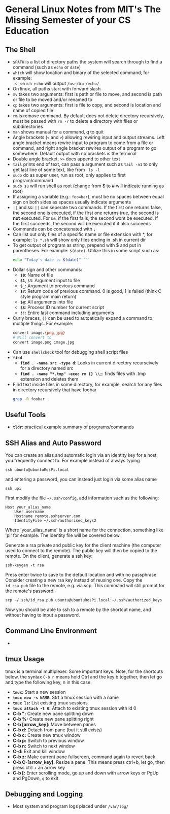 # General Linux Notes from MIT's The Missing Semester of your CS Education

## The Shell
* ```$PATH``` is a list of directory paths the system will search through to find a command (such as ```echo``` or ```date```)
* ```which``` will show location and binary of the selected command, for example:
    * ```which echo``` will output ```/usr/bin/echo/```
* On linux, all paths start with forward slash
* ```mv``` takes two arguments: first is path or file to move, and second is path or file to be moved and/or renamed to
* ```cp``` takes two arguments: first is file to copy, and second is location and name of copied file
* ```rm``` is remove command. By default does not delete directory recursively, must be passed with ```rm -r``` to delete a directory with files or subdirectories
* ```man``` shows manual for a command, q to quit
* Angle brackets (```<``` and ```>```) allowing rewiring input and output streams. Left angle bracket means rewire input to program to come from a file or command, and right angle bracket rewires output of a program to go somewhere. Default output with no brackets is the terminal
* Double angle bracket, ```>>``` does append to other text
* ```tail``` prints end of text, can pass a argument such as ```tail -n1``` to only get last line of some text, like from ``` ls -l```
* ```sudo``` do as super user, run as root, only applies to first program/command
* ```sudo su``` will run shell as root (change from $ to # will indicate running as root)
* If assigning a variable (e.g.: ```foo=bar```), must be no spaces between equal sign on both sides as spaces usually indicate arguments
* ```||``` and ```&&```: ```||``` can seperate two commands. If the first one returns false, the second one is executed, if the first one returns true, the second is **not** executed. For ```&&```, if the first fails, the second wont be executed. If the first succeeds, the second will be executed if it also succeeds
* Commands can be concatenated with `;`
* Can list out only files of a specific name or file extension with *, for example: ```ls *.sh``` will show only files ending in .sh in current dir
* To get output of program as string, prepend with \$ and put in parentheses. For example: ```$(date)```.  Utilize this in some script such as:
    ```bash
    echo "Today's date is $(date)" ```
* Dollar sign and other commands:
    * **`$0`**: Name of file
    * **`$1`**, `$3`: Argument input to file
    * **`$_`**: Argument to previous command
    * **`$?`**: Return code of previous command. 0 is good, 1 is failed (think C style program main return)
    * **`$@`**: All arguments into file
    * **`$$`**: Process ID number for current script
    * **`!!`**: Entire last command including arguments
* Curly braces, `{}` can be used to autoatically expand a command to multiple things. For example:
    ```bash
    convert image.{png,jpg}
    # Will convert to
    convert image.png image.jpg
    ```
* Can use `shellcheck` tool for debugging shell script files
* **`find`**
    * **`find . -name src -type d`**: Looks in current directory recurseively for a directory named src
    * **`find . -name "*.tmp" -exec rm {} \\;`**: finds files with .tmp extension and deletes them
* Find text inside files in some directory, for example, search for any files in directory recursively that have foobar
    ```bash
    grep -R foobar .
    ```



## Useful Tools
* **`tldr`**: practical example summary of programs/commands

## SSH Alias and Auto Password
You can create an alias and automatic login via an identity key for a host you frequently connect to. For example instead of always typing 

`ssh ubuntu@ubuntuRosPi.local`

and entering a password, you can instead just login via some alias name

`ssh upi`


First modify the file `~/.ssh/config`, add information such as the following:
```
Host your_alias_name
    User username
    Hostname remote.sshserver.com
    IdentityFile ~/.ssh/authorised_keys2
```
Where 'your_alias_name' is a short name for the connection, something like 'pi' for example. The identity file will be covered below.

Generate a rsa private and public key for the client machine (the computer used to connect to the remote). The public key will then be copied to the remote. On the client, generate a ssh key:

`ssh-keygen -t rsa`

Press enter twice to save to the default location and with no passphrase. Consider creating a new rsa key instead of reusing one. Copy the `id_rsa.pub` file to the remote, e.g. via scp. This command will still prompt for the remote's password:

`scp ~/.ssh/id_rsa.pub ubuntu@ubuntuRosPi.local:~/.ssh/authorized_keys`

Now you should be able to ssh to a remote by the shortcut name, and without having to input a password.

## Command Line Environment
* 

## tmux Usage
tmux is a terminal multiplexer. Some important keys. Note, for the shortcuts below, the syntax `C-b n` means hold Ctrl and the key b together, then let go and type the following key, n in this case.
* **`tmux`:** Start a new session
* **`tmux new -s NAME`:** Strt a tmux session with a name
* **`tmux ls`:** List existing tmux sessions
* **`tmux attach -t 0`:** Attach to existing tmux session with id 0
* **C-b ":** Create new pane splitting down
* **C-b %:** Create new pane splitting right
* **C-b [arrow_key]:** Move between panes
* **C-b d:** Detach from pane (but it still exists)
* **C-b c:** Create new tmux window
* **C-b p:** Switch to previous window
* **C-b n:** Switch to next window
* **C-d:** Exit and kill window
* **C-b z:** Make current pane fullscreen, command again to revert back
* **C-b C-[arrow_key]:** Resize a pane. This means press ctrl+b, let go, then press ctrl + an arrow key
* **C-b [:** Enter scrolling mode, go up and down with arrow keys or PgUp and PgDown, `q` to exit


## Debugging and Logging
* Most system and program logs placed under `/var/log/` 

